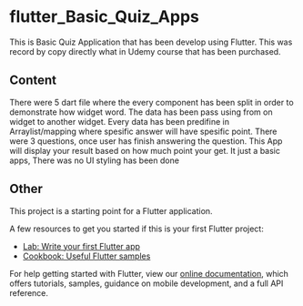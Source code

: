 # flutter_Basic_Quiz_Apps

This is Basic Quiz Application that has been develop using Flutter. This was record by copy directly what in Udemy course that has been purchased.

## Content

There were 5 dart file where the every component has been split in order to demonstrate how widget word. The data has been pass using from on widget to another widget. Every data has been predifine in Arraylist/mapping where spesific answer will have spesific point. There were 3 questions, once user has finish answering the question. This App will display your result based on how much point your get. It just a basic apps, There was no UI styling has been done

## Other

This project is a starting point for a Flutter application.

A few resources to get you started if this is your first Flutter project:

- [Lab: Write your first Flutter app](https://flutter.dev/docs/get-started/codelab)
- [Cookbook: Useful Flutter samples](https://flutter.dev/docs/cookbook)

For help getting started with Flutter, view our
[online documentation](https://flutter.dev/docs), which offers tutorials,
samples, guidance on mobile development, and a full API reference.
